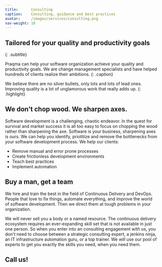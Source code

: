```yaml
---
title:      Consulting
caption:    Consulting, guidance and best practices
avatar:     /images/services/consulting.png
nav-weight: 10
---
```


## Tailored for your quality and productivity goals
{: .subtitle}

Praqma can help your software organization achieve your quality and productivity
goals.  We are change management specialists and have helped hundreds of clients
realize their ambitions.
{: .caption}

We believe there are no silver bullets, only lots and lots of lead ones.  Improving quality is a lot of unglamorous work that really adds up.
{: .highlight}



## We don't chop wood.  We sharpen axes.

Software development is a challenging, chaotic endeavor.  In the quest for
survival and market success it is all too easy to focus on chopping the wood
rather than sharpening the axe.  Software is your business, sharpening axes is
ours.  We can help you identify, priotitize and remove
the bottlenecks from your software development process.  We help our clients:

* Remove manual and error prone processes
* Create frictionless development environments
* Teach best practices
* Implement automation

## Buy a man, get a team

We hire and train the best in the field of Continuous Delivery and DevOps.  People that love to fix things, automate everything, and improve the world of software development.  Then we direct them at tough problems in your organization.

We will never sell you a body or a named resource.  The continuous delivery
ecosystem requires an ever-expanding skill set that is not available in just
one person.  So when you enter into an consulting engagement with us, you don't
need to choose between a strategic consulting expert, a jenkins ninja, an
IT infrastructure automation guru, or a top trainer.  We will use our pool of
experts to get you exactly the skills you need, when you need them.

## Call us!
